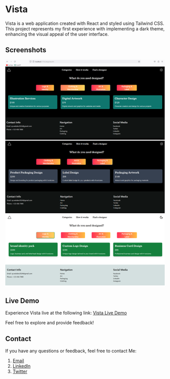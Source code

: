 # Vista

Vista is a web application created with React and styled using Tailwind CSS. This project represents my first experience with implementing a dark theme, enhancing the visual appeal of the user interface.

## Screenshots

![Screenshot 1](/screenshots/image1.png)
![Screenshot 2](/screenshots/image2.png)
![Screenshot 3](/screenshots/image3.png)


## Live Demo

Experience Vista live at the following link: [Vista Live Demo](https://vista-99.vercel.app)

Feel free to explore and provide feedback!

## Contact

If you have any questions or feedback, feel free to contact Me:

1. [Email](sp.webdev2024@gmai.com)
2. [LinkedIn](https://www.linkedin.com/in/sarhan-patel-20241c)
3. [Twitter](https://twitter.com/SarhanWebDev)
